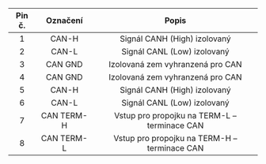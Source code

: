 | **Pin č.** | **Označení** | **Popis** |
| :---: | :---: | :---: |
| 1 | CAN-H | Signál CANH (High) izolovaný |
| 2 | CAN-L | Signál CANL (Low) izolovaný |
| 3 | CAN GND | Izolovaná zem vyhranzená pro CAN |
| 4 | CAN GND | Izolovaná zem vyhranzená pro CAN |
| 5 | CAN-H | Signál CANH (High) izolovaný |
| 6 | CAN-L | Signál CANL (Low) izolovaný |
| 7 | CAN TERM-H | Vstup pro propojku na TERM-L – terminace CAN |
| 8 | CAN TERM-L | Vstup pro propojku na TERM-H – terminace CAN |
